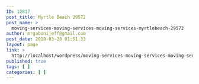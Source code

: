 ```yaml
---
ID: 12817
post_title: Myrtle Beach 29572
post_name: >
  moving-services-moving-services-moving-services-myrtlebeach-29572
author: mrgabonijeff@gmail.com
post_date: 2018-03-28 01:51:33
layout: page
link: >
  http://localhost/wordpress/moving-services-moving-services-moving-services-myrtlebeach-29572/
published: true
tags: [ ]
categories: [ ]
---
```

